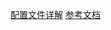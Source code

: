 [配置文件详解](https://juejin.cn/post/6844904198702645262)
[参考文档](https://www.barretlee.com/blog/2019/03/18/debugging-in-vscode-tutorial/)